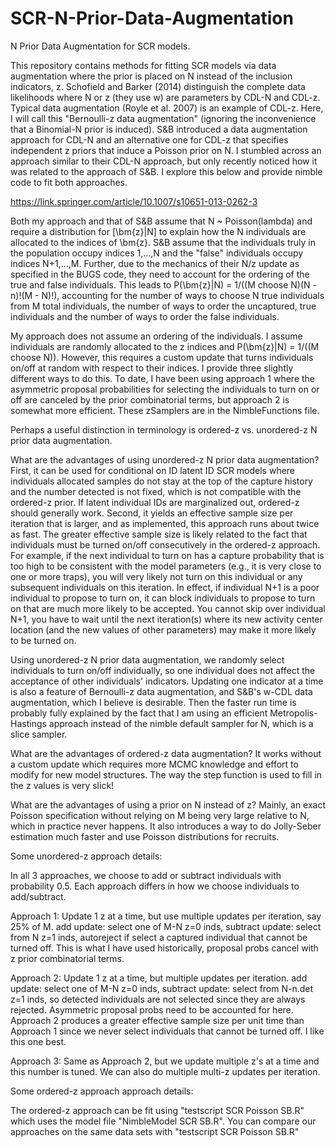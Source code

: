 # SCR-N-Prior-Data-Augmentation
N Prior Data Augmentation for SCR models.

This repository contains methods for fitting SCR models via data augmentation where the prior is placed on N instead of the inclusion
indicators, z. Schofield and Barker (2014) distinguish the complete data likelihoods where N or z (they use w) are parameters by CDL-N and CDL-z.
Typical data augmentation (Royle et al. 2007) is an example of CDL-z. Here, I will call this "Bernoulli-z data augmentation" (ignoring the inconvenience that
a Binomial-N prior is induced). S&B introduced a data augmentation approach for CDL-N and an alternative one for CDL-z that specifies independent z priors that 
induce a Poisson prior on N. I stumbled across an approach similar to their CDL-N approach, but only recently noticed how it was related to the approach of S&B.
I explore this below and provide nimble code to fit both approaches.

https://link.springer.com/article/10.1007/s10651-013-0262-3

Both my approach and that of S&B assume that N ~ Poisson(lambda) and require a distribution for [\bm{z}|N] to explain how the N individuals
are allocated to the indices of \bm{z}. S&B assume that the individuals truly in the population occupy indices 1,...,N and the "false" individuals
occupy indices N+1,...,M. Further, due to the mechanics of their N/z update as specified in the BUGS code, 
they need to account for the ordering of the true and false individuals.
This leads to P(\bm{z}|N) = 1/((M choose N)(N - n)!(M - N)!), accounting for the number of ways to choose N true individuals from M total individuals,
the number of ways to order the uncaptured, true individuals and the number of ways to order the false individuals.

My approach does not assume an ordering of the individuals. I assume individuals are randomly allocated to the z indices and P(\bm{z}|N) = 1/((M choose N)).
However, this requires a custom update that turns individuals on/off at random with respect to their indices. I provide three slightly different ways to do this.
To date, I have been using approach 1 where the asymmetric proposal probabilities for selecting the individuals to turn on or off are canceled 
by the prior combinatorial terms, but approach 2 is somewhat more efficient. These zSamplers are in the NimbleFunctions file.

Perhaps a useful distinction in terminology is ordered-z vs. unordered-z N prior data augmentation.

What are the advantages of using unordered-z N prior data augmentation? First, it can be used for conditional on ID latent ID SCR models where individuals 
allocated samples do not stay at the top of the capture history and the number detected is not fixed, which is not compatible with the ordered-z prior.
If latent individual IDs are marginalized out, ordered-z should generally work. Second, it yields an 
effective sample size per iteration that is larger, and as implemented, this approach runs about twice as fast. The greater effective sample size is likely related to the
fact that individuals must be turned on/off consecutively in the ordered-z approach. 
For example, if the next individual to turn on has a capture probability that is too high to be consistent with the model parameters
(e.g., it is very close to one or more traps), you will very likely not turn on this individual or any subsequent individuals on this iteration. In effect, if individual N+1
is a poor individual to propose to turn on, it can block individuals to propose to turn on that are much more likely to be accepted. You cannot skip over individual N+1,
you have to wait until the next iteration(s) where its new activity center location (and the new values of other parameters) may make it more likely to be turned on.

Using unordered-z N prior data augmentation, we randomly select individuals
to turn on/off individually, so one individual does not affect the acceptance of other individuals' indicators. Updating one indicator at a time is also a feature of Bernoulli-z data augmentation, and 
S&B's w-CDL data augmentation, which I believe is desirable. Then the faster run time is probably fully explained by the fact that I am using an efficient Metropolis-Hastings approach instead
of the nimble default sampler for N, which is a slice sampler.

What are the advantages of ordered-z data augmentation? It works without a custom update which requires more MCMC knowledge and effort to modify for new model structures.
The way the step function is used to fill in the z values is very slick!

What are the advantages of using a prior on N instead of z? Mainly, an exact Poisson specification without relying on M being very large relative to N, which in practice never happens.
It also introduces a way to do Jolly-Seber estimation much faster and use Poisson distributions for recruits.


Some unordered-z approach details:

In all 3 approaches, we choose to add or subtract individuals with probability 0.5. Each approach differs in how we choose individuals
to add/subtract.

Approach 1: Update 1 z at a time, but use multiple updates per iteration, say 25% of M.
add update: select one of M-N z=0 inds, 
subtract update: select from N z=1 inds, autoreject if select a captured individual that cannot be turned off.
This is what I have used historically, proposal probs cancel with z prior combinatorial terms.

Approach 2: Update 1 z at a time, but multiple updates per iteration.
add update: select one of M-N z=0 inds,
subtract update: select from N-n.det z=1 inds, so detected individuals are not selected
since they are always rejected. Asymmetric proposal probs need to be accounted for here.
Approach 2 produces a greater effective sample size per unit time than Approach 1 since we never select
individuals that cannot be turned off. I like this one best.

Approach 3: Same as Approach 2, but we update multiple z's at a time and this number is tuned.
We can also do multiple multi-z updates per iteration.

Some ordered-z approach approach details:

The ordered-z approach can be fit using "testscript SCR Poisson SB.R" which uses the model file "NimbleModel SCR SB.R".
You can compare our approaches on the same data sets with "testscript SCR Poisson SB.R"